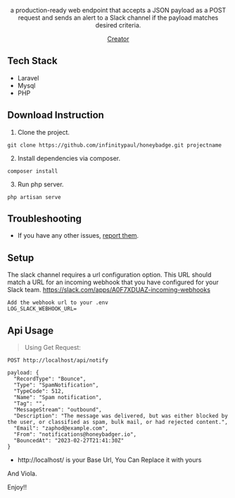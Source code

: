 <p align="center">a production-ready web endpoint that accepts a JSON payload as a POST request and sends an alert to a Slack channel if the payload matches desired criteria.</p>
<p align="center"><a href="https://medium.com/@infinitypaul">Creator</a></p>

## Tech Stack

* Laravel
* Mysql
* PHP

## Download Instruction

1. Clone the project.

```
git clone https://github.com/infinitypaul/honeybadge.git projectname
```


2. Install dependencies via composer.

```
composer install 
```


3. Run php server.

```
php artisan serve
```

## Troubleshooting

- If you have any other issues, [report them](https://github.com/infinitypaul/honeybadge/issues).


## Setup

The slack channel requires a url configuration option. This URL should match a URL for an incoming webhook that you have configured for your Slack team. https://slack.com/apps/A0F7XDUAZ-incoming-webhooks
```
Add the webhook url to your .env
LOG_SLACK_WEBHOOK_URL=
```

## Api Usage

> Using Get Request:

```
POST http://localhost/api/notify

payload: {
  "RecordType": "Bounce",
  "Type": "SpamNotification",
  "TypeCode": 512,
  "Name": "Spam notification",
  "Tag": "",
  "MessageStream": "outbound",
  "Description": "The message was delivered, but was either blocked by the user, or classified as spam, bulk mail, or had rejected content.",
  "Email": "zaphod@example.com",
  "From": "notifications@honeybadger.io",
  "BouncedAt": "2023-02-27T21:41:30Z"
}
```

* http://localhost/ is your Base Url, You Can Replace it with yours


And Viola.

Enjoy!!

